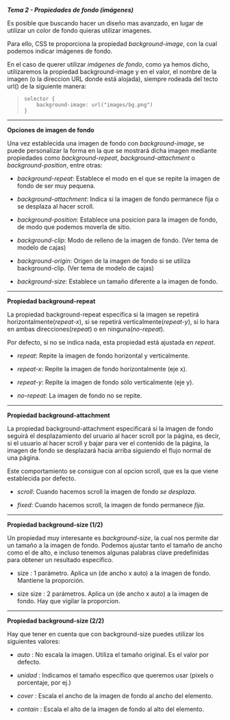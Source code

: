 ***Tema 2 - Propiedades de fondo (imágenes)***

Es posible que buscando hacer un diseño mas avanzado, en lugar de utilizar un color de fondo quieras utilizar imagenes.

Para ello, CSS te proporciona la propiedad *background-image*, con la cual podemos indicar imágenes de fondo.

En el caso de querer utilizar *imágenes de fondo*, como ya hemos dicho, utilizaremos la propiedad background-image y en el valor, el nombre de la imagen (o la direccion URL donde está alojada), siempre rodeada del tecto url() de la siguiente manera:

> ``selector {`` <br>
> ``    background-image: url("images/bg.png")`` <br>
> ``}`` <br>

------------------------------------------------
**Opciones de imagen de fondo**

Una vez establecida una imagen de fondo con *background-image*, se puede personalizar la forma en la que se mostrará dicha imagen mediante propiedades como *background-repeat*, *background-attachment* o *background-position*, entre otras:

- *background-repeat*:     Establece el modo en el que se repite la imagen de fondo de ser muy pequena.

- *background-attachment*: Indica si la imagen de fondo permanece fija o se desplaza al hacer scroll.

- *background-position*:   Establece una posicion para la imagen de fondo, de modo que podemos moverla de sitio.

- *background-clip*:       Modo de relleno de la imagen de fondo. (Ver tema de modelo de cajas)

- *background-origin*:     Origen de la imagen de fondo si se utiliza background-clip. (Ver tema de modelo de cajas)

- *background-size*:       Establece un tamaño diferente a la imagen de fondo.

------------------------------------------------
**Propiedad background-repeat**

La propiedad background-repeat especifica si la imagen se repetirá horizontalmente(*repeat-x*), si se repetirá verticalmente(*repeat-y*), si lo hara en ambas direcciones(*repeat*) o en ninguna(*no-repeat*).

Por defecto, si no se indica nada, esta propiedad está ajustada en *repeat*.

- *repeat*:    Repite la imagen de fondo horizontal y verticalmente.

- *repeat-x*:  Repite la imagen de fondo horizontalmente (eje x).

- *repeat-y*:  Repite la imagen de fondo sólo verticalmente (eje y).

- *no-repeat*: La imagen de fondo no se repite.

------------------------------------------------
**Propiedad background-attachment**

La propiedad background-attachment especificará si la imagen de fondo seguirá el desplazamiento del uruario al hacer scroll por la página, es decir, si el usuario al hacer scroll y bajar para ver el contenido de la página, la imagen de fondo se desplazará hacia arriba siguiendo el flujo normal de una página.

Este comportamiento se consigue con al opcion scroll, que es la que viene establecida por defecto.

- *scroll*: Cuando hacemos scroll la imagen de fondo *se desplaza*.

- *fixed*: Cuando hacemos scroll, la imagen de fondo permanece *fija*.

------------------------------------------------
**Propiedad background-size (1/2)**

Un propiedad muy interesante es *background-size*, la cual nos permite dar un tamaño a la imagen de fondo. Podemos ajustar tanto el tamaño de ancho como el de alto, e incluso tenemos algunas palabras clave predefinidas para obtener un resultado específico.

- size : 1 parámetro. Aplica un (de ancho x auto) a la imagen de fondo. Mantiene la proporción.

- size size : 2 parámetros. Aplica un (de ancho x auto) a la imagen de fondo. Hay que vigilar la proporcion.

------------------------------------------------
**Propiedad background-size (2/2)**

Hay que tener en cuenta que con background-size puedes utilizar los siguientes valores:

- *auto* : No escala la imagen. Utiliza el tamaño original. Es el valor por defecto.

- *unidad* : Indicamos el tamaño específico que queremos usar (pixels o porcentaje, por ej.)

- *cover* : Escala el ancho de la imagen de fondo al ancho del elemento.

- *contain* : Escala el alto de la imagen de fondo al alto del elemento.


